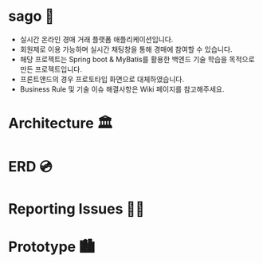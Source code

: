 # sago 🎨
- 실시간 온라인 경매 거래 플랫폼 애플리케이션입니다.
- 회원제로 이용 가능하며 실시간 채팅창을 통해 경매에 참여할 수 있습니다.
- 해당 프로젝트는 Spring boot & MyBatis를 활용한 백엔드 기술 학습을 목적으로 만든 프로젝트입니다.
- 프론트앤드의 경우 프로토타입 화면으로 대체하였습니다.
- Business Rule 및 기술 이슈 해결사항은 Wiki 페이지를 참고해주세요.

# Architecture 🏛

# ERD 💿

# Reporting Issues 👩‍💻

# Prototype 🏙
